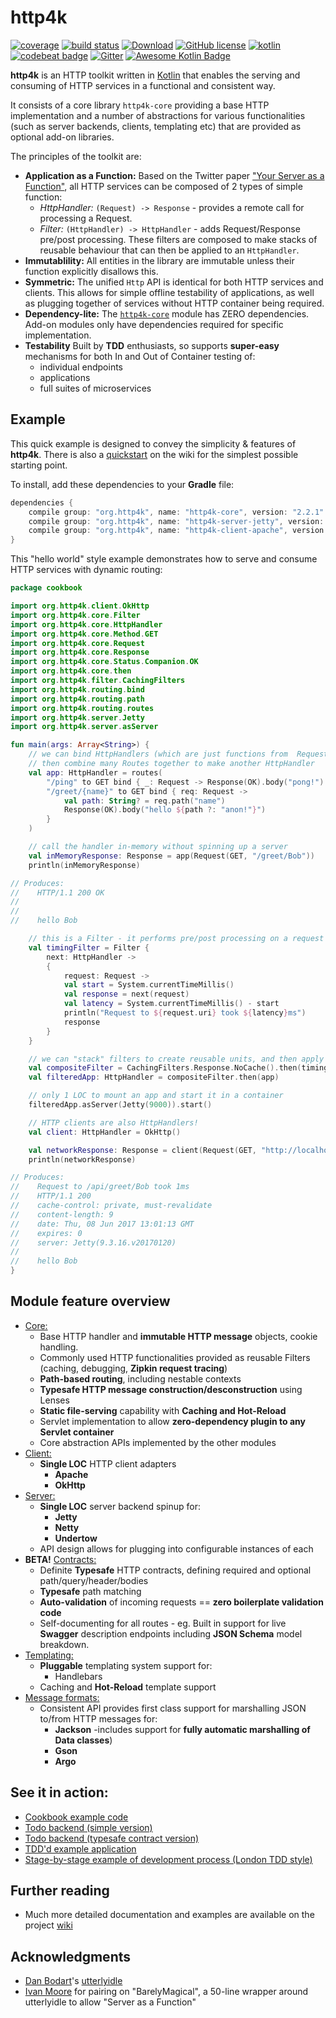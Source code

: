# http4k

[![coverage](https://coveralls.io/repos/http4k/http4k/badge.svg?branch=master)](https://coveralls.io/github/http4k/http4k?branch=master)
[![build status](https://travis-ci.org/http4k/http4k.svg?branch=master)](https://travis-ci.org/http4k/http4k)
[![Download](https://api.bintray.com/packages/http4k/maven/http4k-core/images/download.svg)](https://bintray.com/http4k/maven/http4k-core/_latestVersion)
[![GitHub license](https://img.shields.io/badge/license-Apache%20License%2.2.1-blue.svg?style=flat)](http://www.apache.org/licenses/LICENSE-2.0)
[![kotlin](https://img.shields.io/badge/kotlin-1.1.2-blue.svg)](http://kotlinlang.org)
[![codebeat badge](https://codebeat.co/badges/5b369ed4-af27-46f4-ad9c-a307d900617e)](https://codebeat.co/projects/github-com-http4k-http4k-master)
[![Gitter](https://img.shields.io/badge/gitter-join%20chat-1dce73.svg)](https://gitter.im/http4k/http4k)
[![Awesome Kotlin Badge](https://kotlin.link/awesome-kotlin.svg)](https://kotlin.link)

**http4k** is an HTTP toolkit written in [Kotlin](https://kotlinlang.org/) that enables the serving and consuming of HTTP services in a functional and consistent way.

It consists of a core library `http4k-core` providing a base HTTP implementation and a number of abstractions for various functionalities (such as 
server backends, clients, templating etc) that are provided as optional add-on libraries.

The principles of the toolkit are:

* **Application as a Function:** Based on the Twitter paper ["Your Server as a Function"](https://monkey.org/~marius/funsrv.pdf), all HTTP services can be composed of 2 types of simple function:
    * *HttpHandler:* `(Request) -> Response` - provides a remote call for processing a Request. 
    * *Filter:* `(HttpHandler) -> HttpHandler` - adds Request/Response pre/post processing. These filters are composed to make stacks of reusable behaviour that can then 
    be applied to an `HttpHandler`.
* **Immutablility:** All entities in the library are immutable unless their function explicitly disallows this.
* **Symmetric:** The unified `Http` API is identical for both HTTP services and clients. This allows for simple offline testability of applications, as well as plugging together 
of services without HTTP container being required.
* **Dependency-lite:** The [`http4k-core`](https://github.com/http4k/http4k/wiki/Core-Module) module has ZERO dependencies. Add-on modules only have dependencies required for specific implementation.
* **Testability** Built by **TDD** enthusiasts, so supports **super-easy** mechanisms for both In and Out of Container testing of:
    * individual endpoints
    * applications
    * full suites of microservices

## Example
This quick example is designed to convey the simplicity & features of **http4k**. There is also a [quickstart](https://github.com/http4k/http4k/wiki/Quickstart) on the wiki for the simplest possible starting point.

To install, add these dependencies to your **Gradle** file:
```groovy
dependencies {
    compile group: "org.http4k", name: "http4k-core", version: "2.2.1"
    compile group: "org.http4k", name: "http4k-server-jetty", version: "2.2.1"
    compile group: "org.http4k", name: "http4k-client-apache", version: "2.2.1"
}
```

This "hello world" style example demonstrates how to serve and consume HTTP services with dynamic routing:
```kotlin
package cookbook

import org.http4k.client.OkHttp
import org.http4k.core.Filter
import org.http4k.core.HttpHandler
import org.http4k.core.Method.GET
import org.http4k.core.Request
import org.http4k.core.Response
import org.http4k.core.Status.Companion.OK
import org.http4k.core.then
import org.http4k.filter.CachingFilters
import org.http4k.routing.bind
import org.http4k.routing.path
import org.http4k.routing.routes
import org.http4k.server.Jetty
import org.http4k.server.asServer

fun main(args: Array<String>) {
    // we can bind HttpHandlers (which are just functions from  Request -> Response) to paths/methods to create a Route,
    // then combine many Routes together to make another HttpHandler
    val app: HttpHandler = routes(
        "/ping" to GET bind { _: Request -> Response(OK).body("pong!") },
        "/greet/{name}" to GET bind { req: Request ->
            val path: String? = req.path("name")
            Response(OK).body("hello ${path ?: "anon!"}")
        }
    )

    // call the handler in-memory without spinning up a server
    val inMemoryResponse: Response = app(Request(GET, "/greet/Bob"))
    println(inMemoryResponse)

// Produces:
//    HTTP/1.1 200 OK
//
//
//    hello Bob

    // this is a Filter - it performs pre/post processing on a request or response
    val timingFilter = Filter {
        next: HttpHandler ->
        {
            request: Request ->
            val start = System.currentTimeMillis()
            val response = next(request)
            val latency = System.currentTimeMillis() - start
            println("Request to ${request.uri} took ${latency}ms")
            response
        }
    }

    // we can "stack" filters to create reusable units, and then apply them to an HttpHandler
    val compositeFilter = CachingFilters.Response.NoCache().then(timingFilter)
    val filteredApp: HttpHandler = compositeFilter.then(app)

    // only 1 LOC to mount an app and start it in a container
    filteredApp.asServer(Jetty(9000)).start()

    // HTTP clients are also HttpHandlers!
    val client: HttpHandler = OkHttp()

    val networkResponse: Response = client(Request(GET, "http://localhost:9000/greet/Bob"))
    println(networkResponse)

// Produces:
//    Request to /api/greet/Bob took 1ms
//    HTTP/1.1 200
//    cache-control: private, must-revalidate
//    content-length: 9
//    date: Thu, 08 Jun 2017 13:01:13 GMT
//    expires: 0
//    server: Jetty(9.3.16.v20170120)
//
//    hello Bob
}
```

## Module feature overview
* [Core:](https://github.com/http4k/http4k/wiki/Core-Module) 
    * Base HTTP handler and **immutable HTTP message** objects, cookie handling. 
    * Commonly used HTTP functionalities provided as reusable Filters (caching, debugging, **Zipkin request tracing**)
    * **Path-based routing**, including nestable contexts
    * **Typesafe HTTP message construction/desconstruction** using Lenses
    * **Static file-serving** capability with **Caching and Hot-Reload** 
    * Servlet implementation to allow **zero-dependency plugin to any Servlet container**
    * Core abstraction APIs implemented by the other modules 
* [Client:](https://github.com/http4k/http4k/wiki/HTTP-Client-Modules) 
    * **Single LOC** HTTP client adapters 
        * **Apache**
        * **OkHttp**
* [Server:](https://github.com/http4k/http4k/wiki/Server-Backend-Modules)
    * **Single LOC** server backend spinup for:
        * **Jetty**
        * **Netty**
        * **Undertow**
    * API design allows for plugging into configurable instances of each
* **BETA!** [Contracts:](https://github.com/http4k/http4k/wiki/Contract-Module) 
   * Definite **Typesafe** HTTP contracts, defining required and optional path/query/header/bodies
   * **Typesafe** path matching
   * **Auto-validation** of incoming requests == **zero boilerplate validation code**
   * Self-documenting for all routes - eg. Built in support for live **Swagger** description endpoints including **JSON Schema** model breakdown. 
* [Templating:](https://github.com/http4k/http4k/wiki/Templating-Modules) 
    * **Pluggable** templating system support for:
        * Handlebars 
    * Caching and **Hot-Reload** template support
* [Message formats:](https://github.com/http4k/http4k/wiki/Message-Format-Modules) 
    * Consistent API provides first class support for marshalling JSON to/from HTTP messages for:
        * **Jackson** -includes support for **fully automatic marshalling of Data classes**)
        * **Gson**
        * **Argo**

## See it in action:
* [Cookbook example code](https://github.com/http4k/http4k/tree/master/src/test/kotlin/cookbook)
* [Todo backend (simple version)](https://github.com/http4k/http4k-todo-backend)
* [Todo backend (typesafe contract version)](https://github.com/http4k/http4k-contract-todo-backend)
* [TDD'd example application](https://github.com/http4k/http4k-contract-example-app)
* [Stage-by-stage example of development process (London TDD style)](https://github.com/http4k/http4k/tree/master/src/test/kotlin/worked_example)

## Further reading
* Much more detailed documentation and examples are available on the project [wiki](https://github.com/http4k/http4k/wiki)

## Acknowledgments
* [Dan Bodart](https://twitter.com/DanielBodart)'s [utterlyidle](https://github.com/bodar/utterlyidle)
* [Ivan Moore](https://twitter.com/ivanrmoore) for pairing on "BarelyMagical", a 50-line wrapper around utterlyidle to allow "Server as a Function"

